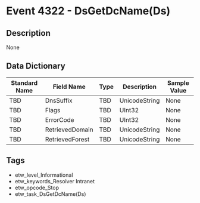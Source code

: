 # Event 4322 - DsGetDcName(Ds)

## Description
None

## Data Dictionary
|Standard Name|Field Name|Type|Description|Sample Value|
|---|---|---|---|---|
|TBD|DnsSuffix|TBD|UnicodeString|None|None|
|TBD|Flags|TBD|UInt32|None|None|
|TBD|ErrorCode|TBD|UInt32|None|None|
|TBD|RetrievedDomain|TBD|UnicodeString|None|None|
|TBD|RetrievedForest|TBD|UnicodeString|None|None|

## Tags
* etw_level_Informational
* etw_keywords_Resolver Intranet
* etw_opcode_Stop
* etw_task_DsGetDcName(Ds)